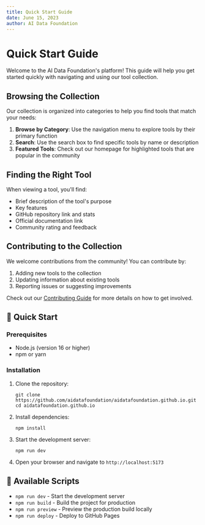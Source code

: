 ```yaml
---
title: Quick Start Guide
date: June 15, 2023
author: AI Data Foundation
---
```


# Quick Start Guide

Welcome to the AI Data Foundation's platform! This guide will help you get started quickly with navigating and using our tool collection.

## Browsing the Collection

Our collection is organized into categories to help you find tools that match your needs:

1. **Browse by Category**: Use the navigation menu to explore tools by their primary function
2. **Search**: Use the search box to find specific tools by name or description
3. **Featured Tools**: Check out our homepage for highlighted tools that are popular in the community

## Finding the Right Tool

When viewing a tool, you'll find:

- Brief description of the tool's purpose
- Key features
- GitHub repository link and stats
- Official documentation link
- Community rating and feedback

## Contributing to the Collection

We welcome contributions from the community! You can contribute by:

1. Adding new tools to the collection
2. Updating information about existing tools
3. Reporting issues or suggesting improvements

Check out our [Contributing Guide](https://github.com/aidatafoundation/aidatafoundation.github.io) for more details on how to get involved.

## 🚀 Quick Start

### Prerequisites

- Node.js (version 16 or higher)
- npm or yarn

### Installation

1. Clone the repository:
   ```
   git clone https://github.com/aidatafoundation/aidatafoundation.github.io.git
   cd aidatafoundation.github.io
   ```

2. Install dependencies:
   ```
   npm install
   ```

3. Start the development server:
   ```
   npm run dev
   ```

4. Open your browser and navigate to `http://localhost:5173`

## 🔧 Available Scripts

- `npm run dev` - Start the development server
- `npm run build` - Build the project for production
- `npm run preview` - Preview the production build locally
- `npm run deploy` - Deploy to GitHub Pages 
